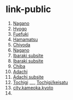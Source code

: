 # link-public
1. [Nagano](https://www.pref.nagano.lg.jp/)
2. [Hyogo](http://www.hyogo-ip.or.jp/index.html)
3. [Fuefuki](https://www.city.fuefuki.yamanashi.jp/)
4. [Hamamatsu](https://www.city.hamamatsu.shizuoka.jp/hamact/index.html)
5. [Chiyoda](https://www.city.chiyoda.lg.jp/index.html)
6. [Nagano](https://www.knowledge.pref.nagano.lg.jp/)
8. [Ibaraki subsite](https://www.pref.ibaraki.jp/kenkei/saiyo/ibarakipc_site/index.html) 
9. [Ibaraki subsite](https://www.pref.ibaraki.jp/kenkei/) 
10. [Chiba](https://www.pref.chiba.lg.jp/net-tv/) 
11. [Adachi](https://www.city.adachi.tokyo.jp/)
12. [Adachi subsite](https://www.city.adachi.tokyo.jp/sesaku/kyoso/index.html) 
13. [Tochigi](https://www.pref.tochigi.lg.jp ) ___ [Tochigi/keisatu](https://www.pref.tochigi.lg.jp/keisatu/ ) 
14. [city.kameoka.kyoto](https://www.city.kameoka.kyoto.jp/hospital/) 
15. 
